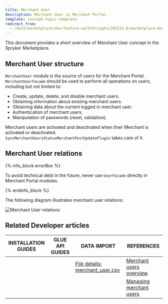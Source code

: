 ```yaml
---
title: Merchant User
description: Merchant User in Merchant Portal.
template: concept-topic-template
redirect_from:
  - /docs/marketplace/dev/feature-walkthroughs/202212.0/marketplace-merchant-portal-core-feature-walkthrough/merchant-user-concept.html
---
```


This document provides a short overview of Merchant User concept in the Spryker Marketplace.

## Merchant User structure

`MerchantUser` module is the source of users for the Merchant Portal. `MerchantUserFacade` should be used to perform all operations on users, including but not limited to:
- Create, update, delete, and disable merchant users.
- Obtaining information about existing merchant users.
- Obtaining data about the current logged in merchant user.
- Authentication of merchant users.
- Manipulation of passwords (reset, validation).

Merchant users are activated and deactivated when their Merchant is activated or deactivated. `SyncMerchantUsersStatusMerchantPostUpdatePlugin` takes care of it.


## Merchant User relations

{% info_block errorBox %}

To avoid technical debt in the future, never use `UserFacade` directly in Merchant Portal modules.

{% endinfo_block %}

The following diagram illustrates merchant user relations:

![Merchant User relations](https://confluence-connect.gliffy.net/embed/image/6a8b09b8-f7a0-4f92-8728-6bcd056c1f2e.png?utm_medium=live&utm_source=confluence)

## Related Developer articles

|INSTALLATION GUIDES  |GLUE API GUIDES  |DATA IMPORT  | REFERENCES  |
|---------|---------|---------|--------|
| | |[File details: merchant_user.csv](/docs/pbc/all/merchant-management/{{page.version}}/marketplace/import-data/file-details-merchant-user.csv.html) |[Merchant users overview](/docs/pbc/all/merchant-management/{{page.version}}/marketplace/marketplace-merchant-feature-overview/merchant-users-overview.html)|
| | | |[Managing merchant users](/docs/pbc/all/merchant-management/{{page.version}}/marketplace/manage-in-the-back-office/manage-merchant-users.html)|
